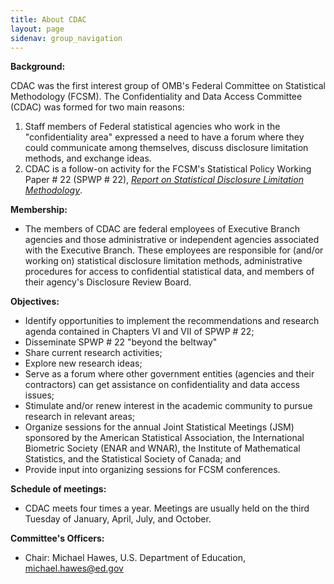 ```yaml
---
title: About CDAC
layout: page
sidenav: group_navigation
---
```

<p><strong>Background:</strong></p>
<p>CDAC was the first interest group of OMB's Federal Committee on Statistical Methodology (FCSM). The Confidentiality and Data Access Committee (CDAC) was formed for two main reasons:</p>
<ol>
<li>Staff members of Federal statistical agencies who work in the "confidentiality area" expressed a need to have a forum where they could communicate among themselves, discuss disclosure limitation methods, and exchange ideas.</li>
<li>CDAC is a follow-on activity for the FCSM's Statistical Policy Working Paper # 22 (SPWP # 22), <a href="{{site.baseurl}}/assets/files/docs/SPWP22_rev.pdf" target="_blank"><em>Report on Statistical Disclosure Limitation Methodology</em></a>.  </li><!-----------SPWP22_rev.pdf-->
</ol>
<p><strong>Membership:</strong></p>
<ul>
<li>The members of CDAC are federal employees of Executive Branch agencies and those administrative or independent agencies associated with the Executive Branch. These employees are responsible for (and/or working on) statistical disclosure limitation methods, administrative procedures for access to confidential statistical data, and members of their agency's Disclosure Review Board.</li>
</ul>
<p><strong>Objectives:</strong></p>
<ul>
<li>Identify opportunities to implement the recommendations and research agenda contained in Chapters VI and VII of SPWP # 22;</li>
<li>Disseminate SPWP # 22 "beyond the beltway"</li>
<li>Share current research activities;</li>
<li>Explore new research ideas;</li>
<li>Serve as a forum where other government entities (agencies and their contractors) can get assistance on confidentiality and data access issues;</li>
<li>Stimulate and/or renew interest in the academic community to pursue research in relevant areas;</li>
<li>Organize sessions for the annual Joint Statistical Meetings (JSM) sponsored by the American Statistical Association, the International Biometric Society (ENAR and WNAR), the Institute of Mathematical Statistics, and the Statistical Society of Canada; and</li>
<li>Provide input into organizing sessions for FCSM conferences.</li>
</ul>
<p><strong>Schedule of meetings:</strong></p>
<ul>
<li>CDAC meets four times a year. Meetings are usually held on the third Tuesday of January, April, July, and October.</li>
</ul>
<p><strong>Committee's Officers:</strong></p>
<ul>

<li>Chair: Michael Hawes, U.S. Department of Education, <a href="mailto:michael.hawes@ed.gov">michael.hawes@ed.gov</a></li>
</ul>